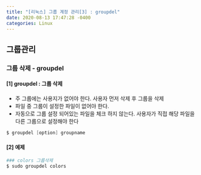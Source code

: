 ```yaml
---
title: "[리눅스] 그룹 계정 관리[3] : groupdel"
date: 2020-08-13 17:47:28 -0400
categories: Linux
---
```


## 그룹관리

### 그룹 삭제 - groupdel

#### [1] groupdel : 그룹 삭제
- 주 그룹에는 사용지가 없어야 한다. 사용자 먼저 삭제 후 그룹을 삭제
- 파일 중 그룹이 설정한 파일이 없어야 한다.
- 자동으로 그룹 설정 되어있는 파일을 체크 하지 않는다. 사용자가 직접 해당 파일을 다른 그룹으로 설정해야 한다

```s
$ groupdel [option] groupname
```

#### [2] 예제
```bash
### colors 그룹삭제
$ sudo groupdel colors
```